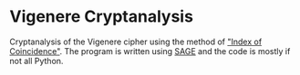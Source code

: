 # Vigenere Cryptanalysis
Cryptanalysis of the Vigenere cipher using the method of ["Index of Coincidence"](https://en.wikipedia.org/wiki/Index_of_coincidence). The program is written using [SAGE](http://www.sagemath.org/) and the code is mostly if not all Python.  
